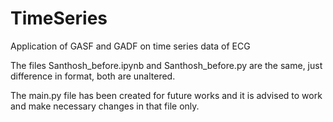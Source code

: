# TimeSeries
Application of GASF and GADF on time series data of ECG

The files Santhosh_before.ipynb and Santhosh_before.py are the same, just difference in format, both are unaltered.

The main.py file has been created for future works and it is advised to work and make necessary changes in that file only.
